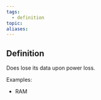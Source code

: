 ```yaml
---
tags:
  - definition
topic: 
aliases:
---
```

## Definition
Does lose its data upon power loss. 

Examples:
- RAM
